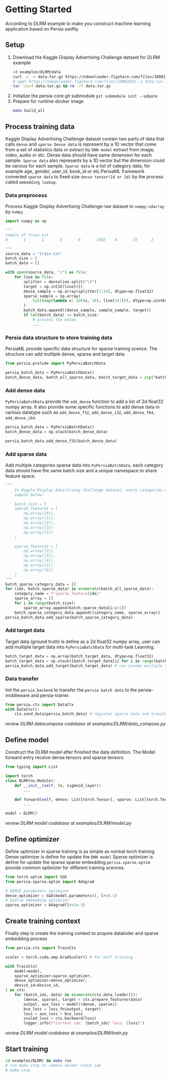 # Getting Started

According to DLRM example to make you construct machine learning application based on Persia swiftly

## Setup

1. Download the Kaggle Display Advertising Challenge dataset for DLRM example
    ```bash
    cd examples/DLRM/data  
    curl -L -o data.tar.gz https://ndownloader.figshare.com/files/10082655
    # wget https://ndownloader.figshare.com/files/10082655 -o data.tar.gz
    tar -zxvf data.tar.gz && rm -rf data.tar.gz
    ```
2. Initialize the persia-core git submodule `git submodule init --udpate`
3. Prepare for runtime docker image
    ```bash
    make build_all 
    ```

## Process training data
Kaggle Display Advertising Challenge dataset contain two parts of data that calls `dense` and `sparse`.  `Dense data` is represent by a 1D vector that come from a set of statistics data or extract by `DNN model` extract from image, video, audio or etc. Dense data should have same dimension for each sample. `Sparse data` also represents by a 1D vector but the dimension could be various for each sample. `Sparse data` is a list of category data, for example age, gender, user_id, book_id or etc.PerisaML framework converted `sparse data` to fixed size `dense tensor(1d or 2d)` by the process called `embedding lookup`. 

### Data preprocess
Process Kaggle Display Advertising Challenge raw dataset to `numpy.ndarray` by `numpy`

```python
import numpy as np

"""
sample of train.txt
0       1       1       5       0       1382    4       15      2       181     1       2               2       68fd1e64      80e26c9b        fb936136        7b4723c4        25c83c98        7e0ccccf        de7995b8        1f89b562     a73ee510 a8cd5504        b2cb9c98        37c9c164        2824a5f6        1adce6ef        8ba8b39a        891b62e7     e5ba7672 f54016b9        21ddcdc9        b1252a9d        07b5194c                3a171ecb        c5c50484        e8b83407        9727dd16

"""
source_data = "train.txt"
batch_size = 5
batch_data = []

with open(source_data, "r") as file:
    for line in file:
        splitter = denseline.split("\t")
        target = np.int32(line[0])
        dense_sample = np.array(splitter[1:14], dtype=np.float32)
        sparse_sample = np.array(
            list(map(lambda x: int(x, 16), line[14:])), dtype=np.uint64
        ) 
        batch_data.append((dense_sample, sample_sample, target))
        if len(batch_data) == batch_size:
            # process the below
            ...
```

### Persia data structure to store training data
PersiaML provide specific data structure for sparse training scence. The structure can add multiple dense, sparse and target data. 
```python
from persia.prelude import PyPersiaBatchData

persia_batch_data = PyPersiaBatchData()
batch_dense_data, batch_all_sparse_data, batch_target_data = zip(*batch_data)
```

### Add dense data
`PyPersiaBatchData` provide the `add_dense` function to add a list of 2d float32 numpy array. It also provide some specific functions to add dense data in various datatype such as `add_dense_f32`, `add_dense_i32`, `add_dense_f64`, `add_dense_i64`. 
```python
persia_batch_data = PyPersiaBatchData()
batch_dense_data = np.stack(batch_dense_data)

persia_batch_data.add_dense_f32(batch_dense_data)
```

### Add sparse data
Add multiple categories sparse data into `PyPersiaBatchData`, each category data should have the same batch size and a unique namespace to share feature space. 
```python
"""
    In Kaggle Display Advertising Challenge dataset, every categories only lookup one sparse id in each sample. 
    sample below:

    batch_size = 5
    sparse_feature1 = [
        np.array([0]),
        np.array([1]),
        np.array([2]),
        np.array([3])
        np.array([5])
    ]

    sparse_feature2 = [
        np.array([2]),
        np.array([3]),
        np.array([4]),
        np.array([2])
        np.array([6])
    ]
"""
batch_sparse_category_data = []
for (idx, batch_sparse_data) in enumerate(batch_all_sparse_data):
    category_name = f"sparse_feature{idx}"
    sparse_array = []
    for i in range(batch_size):
        sparse_array.append(batch_sparse_data[i:i+1])
    batch_sparse_category_data.append((category_name, sparse_array))
persia_batch_data.add_sparse(batch_sparse_category_data)
```

### Add target data
Target data (ground truth) is define as a 2d float32 numpy array, user can add multiple target data into `PyPersiaBatchData` for multi-task Learning.
```python
batch_target_data = np.array(batch_target_data, dtype=np.float32)
batch_target_data = np.stack([batch_target_data[i] for i in range(batch_size)]) 
persia_batch_data.add_target(batch_target_data) # can invoke multiple times for multi task training
```

### Data transfer 
Init the `persia_backend` to transfer the `persia batch data` to the persia-middleware and persia-trainer. 
```python
from persia.ctx import DataCtx
with DataCtx():
    ctx.send_data(persia_batch_data) # register sparse data and transfer remain part to trainer service
```

_review DLRM datacompose codebase at examples/DLRM/data_compose.py_

## Define model
Construct the DLRM model after finished the data definition. The Model forward entry receive dense tensors and sparse tensors.
```python
from typing import List

import torch
class DLRM(nn.Module):
    def __init__(self, ln, sigmoid_layer):
        ...

    def forward(self, dense: List[torch.Tensor], sparse: List[torch.Tensor]):
        ...

model = DLRM()
```
_review DLRM model codebase at examples/DLRM/model.py_

## Define optimizer
Define optimizer in sparse training is as simple as normal torch training. Dense optimizer is define for update the `DNN model`.Sparse optimizer is define for update the sparse sparse embedding.`perisa.sparse.optim` provide common optimizer for different training scences.
```python
from torch.optim import SGD
from persia.sparse.optim import Adagrad

# DENSE parameters optimizer
dense_optimizer = SGD(model.parameters(), lr=0.1)
# Sparse embedding optimizer
sparse_optimizer = Adagrad(lr=1e-3)
```

## Create training context
Finally step is create the training context to acquire dataloder and sparse embedding process
```python
from persia.ctx import TrainCtx

scaler = torch.cuda.amp.GradScaler() # for half training

with TrainCtx(
    model=model,
    sparse_optimizer=sparse_optimizer,
    dense_optimizer=dense_optimizer,
    device_id=device_id,
) as ctx:
    for (batch_idx, data) in enumerate(ctx.data_loader()):
        (dense, sparse), target = ctx.prepare_features(data)
        output, aux_loss = model((dense, sparse))
        bce_loss = loss_fn(output, target)
        loss = aux_loss + bce_loss
        scaled_loss = ctx.backward(loss)
        logger.info(f"current idx: {batch_idx} loss: {loss}")

```
_review DLRM model codebase at examples/DLRM/train.py_

## Start training

```bash
cd examples/DLRM/ && make run 
# run make stop to remove docker stack job
# make stop
```
